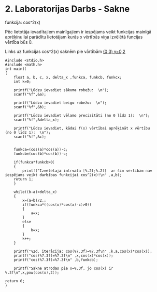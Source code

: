 # 2. Laboratorijas Darbs - Sakne

funkcija: cos^2(x)

Pēc lietotāja ievadītajiem mainīgajiem ir iespējams veikt funkcijas mainīgā aprēķinu lai parādītu lietotājam kurās x vērtībās viņa izvēlētā funcijas vērtība būs 0.

Links uz funkcijas cos^2(x) saknēm pie vārtībām [(0;3) y=0,2](https://github.com/KeveKeve4/RTR105/blob/main/Laboratorijas%20Darbi/LD_2/cos2(x)%20sakne.png)

```
#include <stdio.h>
#include <math.h>
int main()
{
	float a, b, c, x, delta_x ,funkca, funkcb, funkcx;
	int k=0;

	printf("Lūdzu ievadiet sākuma robežu:  \n");
	scanf("%f",&a);
	
	printf("Lūdzu ievadiet beigu robežu:  \n");
	scanf("%f",&b);
	
	printf("Lūdzu ievadiet vēlamo precizitāti (no 0 līdz 1):  \n");
	scanf("%f",&delta_x);
	
	printf("Lūdzu ievadiet, kādai f(x) vērtībai aprēķināt x vērtību (no 0 līdz 1):  \n");
	scanf("%f",&c);

	
	funkca=(cos(a)*cos(a))-c;
	funkcb=(cos(b)*cos(b))-c;

	if(funkca*funkcb>0)
	{
		printf("Izvēlētajā intrvāla [%.2f;%.2f]  ar šīm vērtībām nav iespējams veikt darbības funkcijai cos^2(x)!\n" ,a,b);
	return 1;
	}

	while((b-a)>delta_x)
	{
		x=(a+b)/2.;
		if(funkca*((cos(x)*cos(x)-c)>0))
		{
			a=x;
		}	
		else
		{
			b=x;
		}
		k++;
	}
	
	printf("%2d. iterācija: cos(%7.3f)=%7.3f\n" ,k,a,cos(x)*cos(x));
	printf("cos(%7.3f)=%7.3f\n" ,x,cos(x)*cos(x));
	printf("cos(%7.3f)=%7.3f\n" ,b,funkcb);

	printf("Sakne atrodas pie x=%.3f, jo cos(x) ir %.3f\n",x,pow(cos(x),2));

return 0;
}
```
